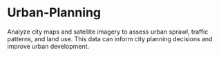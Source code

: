 # Urban-Planning
 Analyze city maps and satellite imagery to assess urban sprawl, traffic patterns, and land use. This data can inform city planning decisions and improve urban development.
